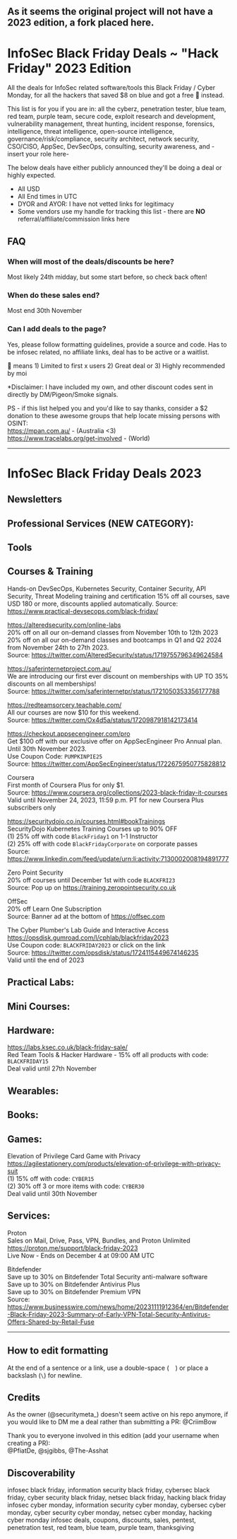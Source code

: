 ## As it seems the original project will not have a 2023 edition, a fork placed here.

# InfoSec Black Friday Deals ~ "Hack Friday" 2023 Edition
All the deals for InfoSec related software/tools this Black Friday / Cyber Monday, for all the hackers that saved $8 on blue and got a free :see_no_evil: instead.

This list is for you if you are in: all the cyberz, penetration tester, blue team, red team, purple team, secure code, exploit research and development, vulnerability management, threat hunting, incident response, forensics, intelligence, threat intelligence, open-source intelligence, governance/risk/compliance, security architect, network security, CSO/CISO, AppSec, DevSecOps, consulting, security awareness, and -insert your role here-

The below deals have either publicly announced they'll be doing a deal or highly expected.
- All USD
- All End times in UTC
- DYOR and AYOR: I have not vetted links for legitimacy
- Some vendors use my handle for tracking this list - there are **NO** referral/affiliate/commission links here

## FAQ

### When will most of the deals/discounts be here?
Most likely 24th midday, but some start before, so check back often!

### When do these sales end?
Most end 30th November

### Can I add deals to the page?
Yes, please follow formatting guidelines, provide a source and code. Has to be infosec related, no affiliate links, deal has to be active or a waitlist.  

:see_no_evil: means 1) Limited to first x users 2) Great deal or 3) Highly recommended by moi

*Disclaimer: I have included my own, and other discount codes sent in directly by DM/Pigeon/Smoke signals.

PS - if this list helped you and you'd like to say thanks, consider a $2 donation to these awesome groups that help locate missing persons with OSINT: \
https://mpan.com.au/ - (Australia <3) \
https://www.tracelabs.org/get-involved - (World)

-----------------------------------------------------------------------------------------

# InfoSec Black Friday Deals 2023

## Newsletters


## Professional Services (NEW CATEGORY):


## Tools

  
## Courses & Training

Hands-on DevSecOps, Kubernetes Security, Container Security, API Security, Threat Modeling training and certification
15% off all courses, save USD 180 or more, discounts applied automatically. 
Source: https://www.practical-devsecops.com/black-friday/

https://alteredsecurity.com/online-labs  
20% off on all our on-demand classes from November 10th to 12th 2023  
20% off on all our on-demand classes and bootcamps in Q1 and Q2 2024 from November 24th to 27th 2023.   
Source: https://twitter.com/AlteredSecurity/status/1719755796349624584  

https://saferinternetproject.com.au/  
We are introducing our first ever discount on memberships with UP TO 35% discounts on all memberships!  
Source: https://twitter.com/saferinternetpr/status/1721050353356177788  

https://redteamsorcery.teachable.com/  
All our courses are now $10 for this weekend.  
Source: https://twitter.com/Ox4d5a/status/1720987918142173414  

https://checkout.appsecengineer.com/pro  
Get $100 off with our exclusive offer on AppSecEngineer Pro Annual plan. Until 30th November 2023.  
Use Coupon Code: `PUMPKINPIE25`  
Source: https://twitter.com/AppSecEngineer/status/1722675950775828812  

Coursera  
First month of Coursera Plus for only $1.  
Source: https://www.coursera.org/collections/2023-black-friday-it-courses 
Valid until November 24, 2023, 11:59 p.m. PT for new Coursera Plus subscribers only  

https://securitydojo.co.in/courses.html#bookTrainings  
SecurityDojo Kubernetes Training Courses up to 90% OFF   
(1) 25% off with code `BlackFriday1` on 1-1 Instructor  
(2) 25% off with code `BlackFridayCorporate` on corporate passes  
Source: https://www.linkedin.com/feed/update/urn:li:activity:7130002008194891777  

Zero Point Security  
20% off courses until December 1st with code `BLACKFRI23`  
Source: Pop up on https://training.zeropointsecurity.co.uk  

OffSec  
20% off Learn One Subscription  
Source: Banner ad at the bottom of https://offsec.com  

The Cyber Plumber's Lab Guide and Interactive Access  
https://opsdisk.gumroad.com/l/cphlab/blackfriday2023  
Use Coupon code: `BLACKFRIDAY2023` or click on the link  
Source: https://twitter.com/opsdisk/status/1724115449674146235  
Valid until the end of 2023  

## Practical Labs:


## Mini Courses:


## Hardware:

https://labs.ksec.co.uk/black-friday-sale/  
Red Team Tools & Hacker Hardware - 15% off all products with code: `BLACKFRIDAY15`  
Deal valid until 27th November 


## Wearables:


## Books:


## Games:

Elevation of Privilege Card Game with Privacy \
https://agilestationery.com/products/elevation-of-privilege-with-privacy-suit  
(1) 15% off with code: `CYBER15` \
(2) 30% off 3 or more items with code: `CYBER30` \
Deal valid until 30th November


## Services:

Proton \
Sales on Mail, Drive, Pass, VPN, Bundles, and Proton Unlimited
https://proton.me/support/black-friday-2023 \
Live Now - Ends on December 4 at 09:00 AM UTC

Bitdefender \
Save up to 30% on Bitdefender Total Security anti-malware software \
Save up to 30% on Bitdefender Antivirus Plus \
Save up to 30% on Bitdefender Premium VPN \
Source: https://www.businesswire.com/news/home/20231111912364/en/Bitdefender-Black-Friday-2023-Summary-of-Early-VPN-Total-Security-Antivirus-Offers-Shared-by-Retail-Fuse

-----------------------------------------------------------------------------------------

## How to edit formatting
At the end of a sentence or a link, use a double-space (`  `) or place a backslash (`\`) for newline.  

## Credits
As the owner (@securitymeta_) doesn't seem active on his repo anymore, if you would like to DM me a deal rather than submitting a PR: @CriimBow  

Thank you to everyone involved in this edition (add your username when creating a PR):   
@PfiatDe, @sjgibbs, @The-Asshat

## Discoverability
infosec black friday, information security black friday, cybersec black friday, cyber security black friday, netsec black friday, hacking black friday
infosec cyber monday, information security cyber monday, cybersec cyber monday, cyber security cyber monday, netsec cyber monday, hacking cyber monday
infosec deals, coupons, discounts, sales, pentest, penetration test, red team, blue team, purple team, thanksgiving
